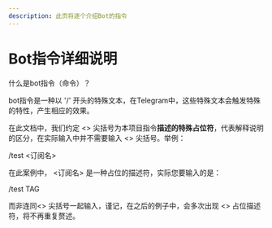 ```yaml
---
description: 此页将逐个介绍Bot的指令
---
```


# Bot指令详细说明

什么是bot指令（命令）？

bot指令是一种以 '/' 开头的特殊文本，在Telegram中，这些特殊文本会触发特殊的特性，产生相应的效果。



在此文档中，我们约定 <> 尖括号为本项目指令**描述的特殊占位符**，代表解释说明的区分，在实际输入中并不需要输入 <> 尖括号。举例：

/test <订阅名>

在此案例中， <订阅名> 是一种占位的描述符，实际您要输入的是：

/test TAG

而非连同<> 尖括号一起输入，谨记，在之后的例子中，会多次出现 <> 占位描述符，将不再重复赘述。
